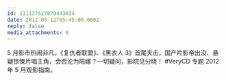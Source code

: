 ```yaml
---
id: 111137527879443034
date: 2012-05-12T05:45:00.000Z
reply: false
media_attachments: 0
---
```


5 月影市热闹非凡，《复仇者联盟》、《黑衣人 3》首尾夹击，国产片影帝出没、悬疑惊悚片唱主角，会否沦为陪嫁？一切疑问，影院见分晓！ #VeryCD 专题 2012 年 5 月观影指南。 ​​​​

